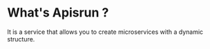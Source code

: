 # What's Apisrun ?

It is a service that allows you to create microservices with a dynamic structure.

